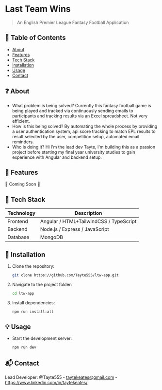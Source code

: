 # Last Team Wins

> An English Premier League Fantasy Football Application

## 📝 Table of Contents

- [About](#-about)
- [Features](#-features)
- [Tech Stack](#-tech-stack)
- [Installation](#-installation)
- [Usage](#-usage)
- [Contact](#-contact)


## ❓ About

- What problem is being solved? Currently this fantasy football game is being played and tracked via continuously sending emails to participants and tracking results via an Excel spreadsheet. Not very efficient.
- How is this being solved? By automating the whole process by providing a user authentication system, api score tracking to match EPL results to result selected by the user, competition setup, automated email reminders.
- Who is doing it? Hi I'm the lead dev Tayte, I'm building this as a passion project before starting my final year university studies to gain experience with Angular and backend setup. 


## 🚀 Features

🚧 Coming Soon 🚧


## 🔨 Tech Stack

| Technology | Description |
|------------|-------------|
| Frontend   | Angular / HTML+TailwindCSS / TypeScript |
| Backend    | Node.js / Express / JavaScript |
| Database   | MongoDB |


## 🧰 Installation

1. Clone the repository:

    ```bash
    git clone https://github.com/Tayte555/ltw-app.git

2. Navigate to the project folder:

    ```bash
    cd ltw-app

3. Install dependencies:

    ```bash
    npm run install:all

## 💡 Usage

- Start the development server:

    ```bash
    npm run dev

## 📬 Contact

Lead Developer:
@Tayte555 - taytekeates@gmail.com - https://www.linkedin.com/in/taytekeates/
